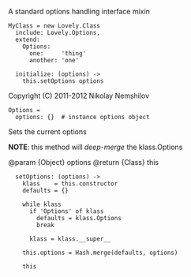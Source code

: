 A standard options handling interface mixin

    MyClass = new Lovely.Class
      include: Lovely.Options,
      extend:
        Options:
          one:     'thing'
          another: 'one'

      initialize: (options) ->
        this.setOptions options

 Copyright (C) 2011-2012 Nikolay Nemshilov

```coffee-aside
Options =
  options: {}  # instance options object
```

Sets the current options

__NOTE__: this method will _deep-merge_ the klass.Options

@param {Object} options
@return {Class} this

```coffee-aside
  setOptions: (options) ->
    klass    = this.constructor
    defaults = {}

    while klass
      if 'Options' of klass
        defaults = klass.Options
        break

      klass = klass.__super__

    this.options = Hash.merge(defaults, options)

    this
```
